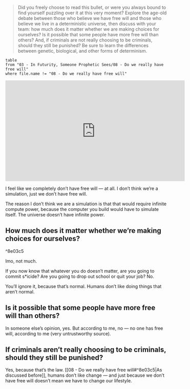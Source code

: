 > Did you freely choose to read this bullet, or were you always bound to find yourself puzzling over it at this very moment? Explore the age-old debate between those who believe we have free will and those who believe we live in a deterministic universe, then discuss with your team: how much does it matter whether we are making choices for ourselves? Is it possible that some people have more free will than others? And, if criminals are not really choosing to be criminals, should they still be punished? Be sure to learn the differences between genetic, biological, and other forms of determinism.



```dataview
table
from "03 - In Futurity, Someone Prophetic Sees/08 - Do we really have free will"
where file.name != "08 - Do we really have free will"
```

<iframe width="560" height="315" src="https://www.youtube.com/embed/UebSfjmQNvs" title="YouTube video player" frameborder="0" allow="accelerometer; autoplay; clipboard-write; encrypted-media; gyroscope; picture-in-picture; web-share" referrerpolicy="strict-origin-when-cross-origin" allowfullscreen></iframe>

I feel like we completely don’t have free will — at all. I don’t think we’re a simulation, just we don’t have free will.

The reason I don’t think we are a simulation is that that would require infinite compute power, because the computer you build would have to simulate itself. The universe doesn’t have infinite power.

## How much does it matter whether we’re making choices for ourselves?

^8e03c5

Imo, not much. 

If you now know that whatever you do doesn’t matter, are you going to commit s\*icide? Are you going to drop out school or quit your job? No.

You’ll ignore it, because that’s normal. Humans don’t like doing things that aren’t normal.

## Is it possible that some people have more free will than others?

In someone else’s opinion, yes. But according to me, no — no one has free will, according to me (very untrustworthy source).

## If criminals aren’t really choosing to be criminals, should they still be punished?

Yes, because that’s the law. [[08 - Do we really have free will#^8e03c5|As discussed before]], humans don’t like change — and just because we don’t have free will doesn’t mean we have to change our lifestyle.
